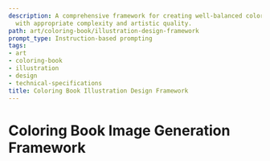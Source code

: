 ```yaml
---
description: A comprehensive framework for creating well-balanced coloring book illustrations
  with appropriate complexity and artistic quality.
path: art/coloring-book/illustration-design-framework
prompt_type: Instruction-based prompting
tags:
- art
- coloring-book
- illustration
- design
- technical-specifications
title: Coloring Book Illustration Design Framework
---
```


# Coloring Book Image Generation Framework 